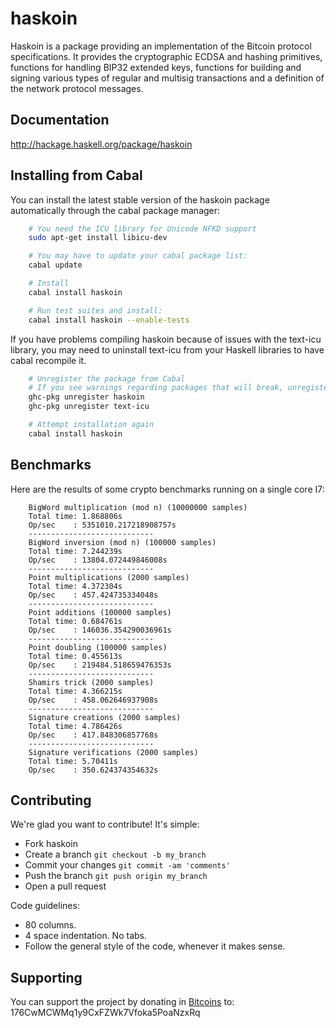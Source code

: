 # haskoin

Haskoin is a package providing an implementation of the Bitcoin protocol
specifications. It provides the cryptographic ECDSA and hashing primitives,
functions for handling BIP32 extended keys, functions for building and signing
various types of regular and multisig transactions and a definition of the
network protocol messages.

## Documentation

http://hackage.haskell.org/package/haskoin

## Installing from Cabal

You can install the latest stable version of the haskoin package automatically
through the cabal package manager:

```sh
    # You need the ICU library for Unicode NFKD support
    sudo apt-get install libicu-dev

    # You may have to update your cabal package list:
    cabal update

    # Install
    cabal install haskoin

    # Run test suites and install:
    cabal install haskoin --enable-tests
```

If you have problems compiling haskoin because of issues with the text-icu
library, you may need to uninstall text-icu from your Haskell libraries to have
cabal recompile it.

```sh
    # Unregister the package from Cabal
    # If you see warnings regarding packages that will break, unregister them
    ghc-pkg unregister haskoin
    ghc-pkg unregister text-icu

    # Attempt installation again
    cabal install haskoin
```

## Benchmarks

Here are the results of some crypto benchmarks running on a single core I7:

```
    BigWord multiplication (mod n) (10000000 samples)
    Total time: 1.868806s
    Op/sec    : 5351010.217218908757s
    ----------------------------
    BigWord inversion (mod n) (100000 samples)
    Total time: 7.244239s
    Op/sec    : 13804.072449846008s
    ----------------------------
    Point multiplications (2000 samples)
    Total time: 4.372304s
    Op/sec    : 457.424735334048s
    ----------------------------
    Point additions (100000 samples)
    Total time: 0.684761s
    Op/sec    : 146036.354290036961s
    ----------------------------
    Point doubling (100000 samples)
    Total time: 0.455613s
    Op/sec    : 219484.518659476353s
    ----------------------------
    Shamirs trick (2000 samples)
    Total time: 4.366215s
    Op/sec    : 458.062646937908s
    ----------------------------
    Signature creations (2000 samples)
    Total time: 4.786426s
    Op/sec    : 417.848306857768s
    ----------------------------
    Signature verifications (2000 samples)
    Total time: 5.70411s
    Op/sec    : 350.624374354632s
```

## Contributing

We're glad you want to contribute! It's simple:

- Fork haskoin
- Create a branch `git checkout -b my_branch`
- Commit your changes `git commit -am 'comments'`
- Push the branch `git push origin my_branch`
- Open a pull request

Code guidelines:

- 80 columns.
- 4 space indentation. No tabs.
- Follow the general style of the code, whenever it makes sense.

## Supporting

You can support the project by donating in [Bitcoins](http://www.bitcoin.org)
to: 176CwMCWMq1y9CxFZWk7Vfoka5PoaNzxRq


